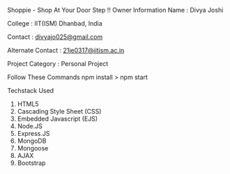 Shoppie - Shop At Your Door Step !!
Owner Information
Name :
Divya Joshi

College :
IIT(ISM) Dhanbad, India

Contact :
divyajo025@gmail.com

Alternate Contact :
21je0317@iitism.ac.in

Project Category :
Personal Project

Follow These Commands
npm install     > npm start

Techstack Used
1. HTML5
2. Cascading Style Sheet (CSS)
3. Embedded Javascript (EJS)
4. Node.JS
5. Express.JS
6. MongoDB
7. Mongoose
8. AJAX
9. Bootstrap
